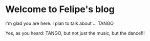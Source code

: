 # Welcome to Felipe's blog

I'm glad you are here. I plan to talk about ... TANGO

Yes, as you heard: TANGO, but not just the music, but the dance!!!
